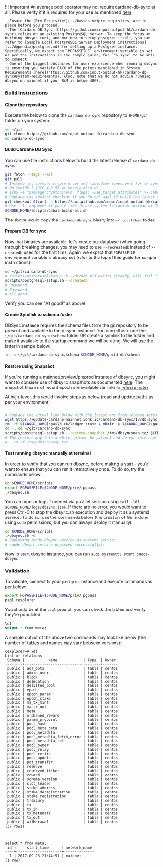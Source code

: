 !!! important
    An average pool operator may not require cardano-db-sync at all. Please verify if it is required for your use as mentioned [here](../build.md#components).  

    - Ensure the [Pre-Requisites](../basics.md#pre-requisites) are in place before you proceed.
    - The [Cardano DB Sync](https://github.com/input-output-hk/cardano-db-sync) relies on an existing PostgreSQL server. To keep the focus on building dbsync tool, and not how to setup postgres itself, you can refer to [Sample Local PostgreSQL Server Deployment instructions](../Appendix/postgres.md) for setting up a Postgres instance. Specifically, we expect the `PGPASSFILE` environment variable is set as per the instructions in the sample guide, for `db-sync` to be able to connect.
    - One of the biggest obstacles for user experience when running dbsync is ensuring you satisfy EACH of the points mentioned in System Requirements [here](https://github.com/input-output-hk/cardano-db-sync#system-requirements). Also, note that we do not advise running dbsync on mainnet if your RAM is below 48GB.


### Build Instructions

#### Clone the repository

Execute the below to clone the `cardano-db-sync` repository to `$HOME/git` folder on your system:

``` bash
cd ~/git
git clone https://github.com/input-output-hk/cardano-db-sync
cd cardano-db-sync
```

#### Build Cardano DB Sync

You can use the instructions below to build the latest release of `cardano-db-sync`.

``` bash
git fetch --tags --all
git pull
# Include the cardano-crypto-praos and libsodium components for db-sync
# On CentOS 7 (GCC 4.8.5) we should also do
# echo -e "package cryptonite\n  flags: -use_target_attributes" >> cabal.project.local
# Replace tag against checkout if you do not want to build the latest released version
git checkout $(curl -s https://api.github.com/repos/input-output-hk/cardano-db-sync/releases/latest | jq -r .tag_name)
# Use `-l` argument if you'd like to use system libsodium instead of IOG fork of libsodium while compiling
$CNODE_HOME/scripts/cabal-build-all.sh
```
The above would copy the `cardano-db-sync` binary into `~/.local/bin` folder.

#### Prepare DB for sync

Now that binaries are available, let's create our database (when going through breaking changes, you may need to use `--recreatedb` instead of `--createdb` used for the first time. Again, we expect that `PGPASSFILE` environment variable is already set (refer to the top of this guide for sample instructions):

``` bash
cd ~/git/cardano-db-sync
# scripts/postgresql-setup.sh --dropdb #if exists already, will fail if it doesnt - thats OK
scripts/postgresql-setup.sh --createdb
# Password:
# Password:
# All good!
```

Verify you can see "All good!" as above!

#### Create Symlink to schema folder

DBSync instance requires the schema files from the git repository to be present and available to the dbsync instance. You can either clone the `~/git/cardano-db-sync/schema` folder OR create a symlink to the folder and make it available to the startup command we will be using. We will use the latter in sample below:

``` bash
ln -s ~/git/cardano-db-sync/schema $CNODE_HOME/guild-db/schema
```

#### Restore using Snapshot

If you're running a mainnet/preview/preprod instance of dbsync, you might want to consider use of dbsync snapshots as documented [here](https://github.com/input-output-hk/cardano-db-sync/blob/master/doc/state-snapshot.md). The snapshot files as of recent epoch are available via links in [release notes](https://github.com/input-output-hk/cardano-db-sync/releases).

At high-level, this would involve steps as below (read and update paths as per your environment):

``` bash

# Replace the actual link below with the latest one from release notes
wget https://update-cardano-mainnet.iohk.io/cardano-db-sync/13/db-sync-snapshot-schema-13-block-7622755-x86_64.tgz
rm -rf ${CNODE_HOME}/guild-db/ledger-state ; mkdir -p ${CNODE_HOME}/guild-db/ledger-state
cd -; cd ~/git/cardano-db-sync
scripts/postgresql-setup.sh --restore-snapshot /tmp/dbsyncsnap.tgz ${CNODE_HOME}/guild-db/ledger-state
# The restore may take a while, please be patient and do not interrupt the restore process. Once restore is successful, you may delete the downloaded snapshot as below:
#   rm -f /tmp/dbsyncsnap.tgz

```


#### Test running dbsync manually at terminal

In order to verify that you can run dbsync, before making a start - you'd want to ensure that you can run it interactively once. To do so, try the commands below:

``` bash
cd $CNODE_HOME/scripts
export PGPASSFILE=$CNODE_HOME/priv/.pgpass
./dbsync.sh
```

You can monitor logs if needed via parallel session using `tail -10f $CNODE_HOME/logs/dbsync.json`. If there are no error, you would want to press Ctrl-C to stop the dbsync.sh execution and deploy it as a systemd service. To do so, use the commands below (the creation of file is done using `sudo` permissions, but you can always deploy it manually):

``` bash
cd $CNODE_HOME/scripts
./dbsync.sh -d
# Deploying cnode-dbsync.service as systemd service..
# cnode-dbsync.service deployed successfully!!
```

Now to start dbsync instance, you can run `sudo systemctl start cnode-dbsync`

### Validation

To validate, connect to your `postgres` instance and execute commands as per below:

``` bash
export PGPASSFILE=$CNODE_HOME/priv/.pgpass
psql cexplorer
```

You should be at the `psql` prompt, you can check the tables and verify they're populated:

``` sql
\dt
select * from meta;
```

A sample output of the above two commands may look like below (the number of tables and names may vary between versions):

```
cexplorer=# \dt
List of relations
 Schema |           Name            | Type  | Owner
--------+---------------------------+-------+-------
 public | ada_pots                  | table | centos
 public | admin_user                | table | centos
 public | block                     | table | centos
 public | delegation                | table | centos
 public | delisted_pool             | table | centos
 public | epoch                     | table | centos
 public | epoch_param               | table | centos
 public | epoch_stake               | table | centos
 public | ma_tx_mint                | table | centos
 public | ma_tx_out                 | table | centos
 public | meta                      | table | centos
 public | orphaned_reward           | table | centos
 public | param_proposal            | table | centos
 public | pool_hash                 | table | centos
 public | pool_meta_data            | table | centos
 public | pool_metadata             | table | centos
 public | pool_metadata_fetch_error | table | centos
 public | pool_metadata_ref         | table | centos
 public | pool_owner                | table | centos
 public | pool_relay                | table | centos
 public | pool_retire               | table | centos
 public | pool_update               | table | centos
 public | pot_transfer              | table | centos
 public | reserve                   | table | centos
 public | reserved_ticker           | table | centos
 public | reward                    | table | centos
 public | schema_version            | table | centos
 public | slot_leader               | table | centos
 public | stake_address             | table | centos
 public | stake_deregistration      | table | centos
 public | stake_registration        | table | centos
 public | treasury                  | table | centos
 public | tx                        | table | centos
 public | tx_in                     | table | centos
 public | tx_metadata               | table | centos
 public | tx_out                    | table | centos
 public | withdrawal                | table | centos
(37 rows)



select * from meta;
 id |     start_time      | network_name
----+---------------------+--------------
  1 | 2017-09-23 21:44:51 | mainnet
(1 row)
```
